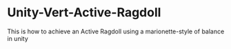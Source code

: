 # Unity-Vert-Active-Ragdoll
This is how to achieve an Active Ragdoll using a marionette-style of balance in unity
